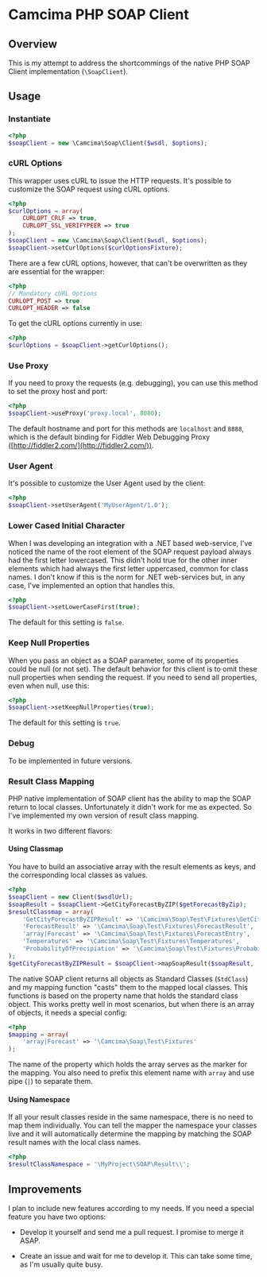 # Camcima PHP SOAP Client #

## Overview ##
This is my attempt to address the shortcommings of the native PHP SOAP Client implementation (`\SoapClient`).

## Usage ##

### Instantiate ###

```php
<?php
$soapClient = new \Camcima\Soap\Client($wsdl, $options);
```

### cURL Options ###

This wrapper uses cURL to issue the HTTP requests. It's possible to customize the SOAP request using cURL options.

```php
<?php
$curlOptions = array(
    CURLOPT_CRLF => true,
    CURLOPT_SSL_VERIFYPEER => true
);
$soapClient = new \Camcima\Soap\Client($wsdl, $options);
$soapClient->setCurlOptions($curlOptionsFixture);
```

There are a few cURL options, however, that can't be overwritten as they are essential for the wrapper:

```php
<?php
// Mandatory cURL Options
CURLOPT_POST => true
CURLOPT_HEADER => false
```

To get the cURL options currently in use:

```php
<?php
$curlOptions = $soapClient->getCurlOptions();
```

### Use Proxy ###

If you need to proxy the requests (e.g. debugging), you can use this method to set the proxy host and port:

```php
<?php
$soapClient->useProxy('proxy.local', 8080);
```

The default hostname and port for this methods are `localhost` and `8888`, which is the default binding for Fiddler Web Debugging Proxy ([http://fiddler2.com/](http://fiddler2.com/)).

### User Agent ###

It's possible to customize the User Agent used by the client:

```php
<?php
$soapClient->setUserAgent('MyUserAgent/1.0');
```

### Lower Cased Initial Character ###

When I was developing an integration with a .NET based web-service, I've noticed the name of the root element of the SOAP request payload always had the first letter lowercased. This didn't hold true for the other inner elements which had always the first letter uppercased, common for class names. I don't know if this is the norm for .NET web-services but, in any case, I've implemented an option that handles this.

```php
<?php
$soapClient->setLowerCaseFirst(true);
```

The default for this setting is `false`.

### Keep Null Properties ###

When you pass an object as a SOAP parameter, some of its properties could be null (or not set). The default behavior for this client is to omit these null properties when sending the request. If you need to send all properties, even when null, use this:

```php
<?php
$soapClient->setKeepNullProperties(true);
```

The default for this setting is `true`.

### Debug ###

To be implemented in future versions.

### Result Class Mapping ###

PHP native implementation of SOAP client has the ability to map the SOAP return to local classes. Unfortunately it didn't work for me as expected. So I've implemented my own version of result class mapping.

It works in two different flavors:

#### Using Classmap ####

You have to build an associative array with the result elements as keys, and the corresponding local classes as values.

```php
<?php
$soapClient = new Client($wsdlUrl);
$soapResult = $soapClient->GetCityForecastByZIP($getForecastByZip);
$resultClassmap = array(
    'GetCityForecastByZIPResult' => '\Camcima\Soap\Test\Fixtures\GetCityForecastByZIPResult',
    'ForecastResult' => '\Camcima\Soap\Test\Fixtures\ForecastResult',
    'array|Forecast' => '\Camcima\Soap\Test\Fixtures\ForecastEntry',
    'Temperatures' => '\Camcima\Soap\Test\Fixtures\Temperatures',
    'ProbabilityOfPrecipiation' => '\Camcima\Soap\Test\Fixtures\ProbabilityOfPrecipiation'
);
$getCityForecastByZIPResult = $soapClient->mapSoapResult($soapResult, 'GetCityForecastByZIPResult', $resultClassmap);
```

The native SOAP client returns all objects as Standard Classes (`StdClass`) and my mapping function "casts" them to the mapped local classes. This functions is based on the property name that holds the standard class object. This works pretty well in most scenarios, but when there is an array of objects, it needs a special config:

```php
<?php
$mapping = array(
    'array|Forecast' => '\Camcima\Soap\Test\Fixtures'
);
```

The name of the property which holds the array serves as the marker for the mapping. You also need to prefix this element name with `array` and use pipe (`|`) to separate them.

#### Using Namespace ####

If all your result classes reside in the same namespace, there is no need to map them individually. You can tell the mapper the namespace your classes live and it will automatically determine the mapping by matching the SOAP result names with the local class names.

```php
<?php
$resultClassNamespace = '\MyProject\SOAP\Result\\';
```

## Improvements ##

I plan to include new features according to my needs. If you need a special feature you have two options:

- Develop it yourself and send me a pull request. I promise to merge it ASAP.

- Create an issue and wait for me to develop it. This can take some time, as I'm usually quite busy.


